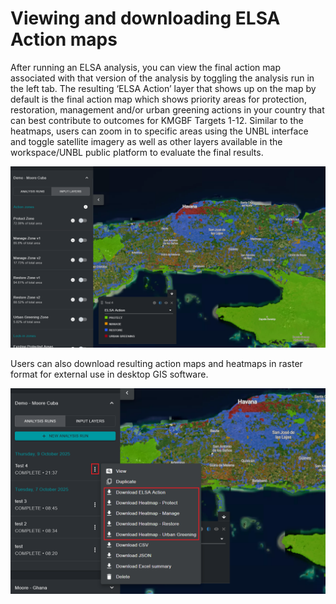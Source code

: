 # Viewing and downloading ELSA Action maps

After running an ELSA analysis, you can view the final action map associated with that version of the analysis by toggling the analysis run in the left tab. The resulting ‘ELSA Action’ layer that shows up on the map by default is the final action map which shows priority areas for protection, restoration, management and/or urban greening actions in your country that can best contribute to outcomes for KMGBF Targets 1-12. Similar to the heatmaps, users can zoom in to specific areas using the UNBL interface and toggle satellite imagery as well as other layers available in the workspace/UNBL public platform to evaluate the final results. 

![Action map showing priority areas for protection and restoration around Havana](images/image018.png)

Users can also download resulting action maps and heatmaps in raster format for external use in desktop GIS software. 

![Download resulting analysis maps.](images/image019.png)
